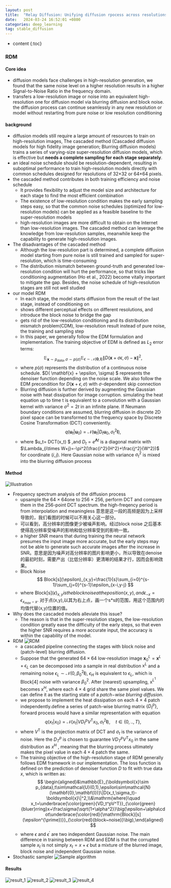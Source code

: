 ```yaml
---
layout: post
title:  "Relay Diffusion: Unifying diffusion rpocess across resolutions for image synthesis"
date:   2024-03-24 16:52:01 +0800
categories: deep_learning
tag: stable_diffusion
---
```



* content
{:toc}
### RDM
#### Core idea
- diffusion models face challenges in high-resolution generation, we found that the same noise level on a higher resolution results in a higher Signal-to-Noise Ratio in the frequency domain.
- transfers a low-resolution image or noise into an equivalent high-resolution one for diffusion model via blurring diffusion and block noise. the diffusion process can continue seamlessly in any new resolution or model without restarting from pure noise or low resolution conditioning

#### background
- diffusion models still require a large amount of resources to train on high-resolution images, The cascaded method (Cascaded diffusion models for high fidelity image generation; Blurring diffusion models) trains a series of varying-size super-resolution diffusion models, which is effective but **needs a complete sampling for each stage separately**.
- an ideal noise schedule should be resolution-dependent, resulting in suboptimal performance to train high-resolution models directly with common schedules designed for resolutions of 32×32 or 64×64 pixels.
- the cascaded method contributes in both training efficiency and noise schedule
  - It provides flexibility to adjust the model size and architecture for each stage to find the most efficient combination
  - The existence of low-resolution condition makes the early sampling steps easy, so that the common noise schedules (optimized for low-resolution models) can be applied as a feasible baseline to the super-resolution models
  - high-resolution images are more difficult to obtain on the Internet than low-resolution images. The cascaded method can leverage the knowledge from low-resolution samples, meanwhile keep the capability to generate high-resolution images.
- The disadvantages of the cascaded method
  - Although the low-resolution part is determined, a complete diffusion model starting from pure noise is still trained and sampled for super-resolution, which is time-consuming
  - The distribution mismatch between ground-truth and generated low-resolution condition will hurt the performance, so that tricks like conditioning augmentation (Ho et al., 2022) become vitally important to mitigate the gap. Besides, the noise schedule of high-resolution stages are still not well studied
- our model RDM
  - In each stage, the model starts diffusion from the result of the last stage, instead of conditioning on
  - shows different perceptual effects on different resolutions, and introduce the block noise to bridge the gap
  - gets rid of the low-resolution conditioning and its distribution mismatch problem(CDM), low-resolution result instead of pure noise, the training and sampling step
  - In this paper, we generally follow the EDM formulation and implementation. The training objective of EDM is defined as $L_{2}$ error terms:
    $$
    \mathbb{E}_{\mathbf{x}\sim p_{data},\sigma\sim p(\sigma)}\mathbb{E}_{\epsilon\sim\mathcal{N}(\mathbf{0},\mathbf{I})}\|D(\mathbf{x}+\sigma\epsilon,\sigma)-\mathbf{x}\|^2,
    $$
  - where $p(\sigma)$ represents the distribution of a continuous noise schedule. $D( \mathbf{x} + \epsilon, \sigma) $ represents the denoiser function depending on the noise scale. We also follow the EDM precondition for $D(\mathbf{x}+\epsilon,\sigma)$ with $\sigma$-dependent skip connection
  - Blurring diffusion is further derived by augmenting the Gaussian noise with heat dissipation for image corruption. simulating the heat equation up to time t is equivalent to a convolution with a Gaussian kernel with variance $σ^2 = 2t$ in an infinite plane. If Neumann boundary conditions are assumed, blurring diffusion in discrete 2D pixel space can be transformed to the frequency space by Discrete Cosine Transformation (DCT) conveniently.
    $$
    q(\boldsymbol{u}_t|\boldsymbol{u}_0)=\mathcal{N}(\boldsymbol{u}_t|D_t\boldsymbol{u}_0,\sigma_t^2\boldsymbol{I}),
    $$
  - where $u_t= DCT(x_t) $ ,and $D_t=e^{\boldsymbol{\Lambda}t}$ is a diagonal matrix with $\Lambda_{i\times W+j}=-\pi^2(\frac{i^2}{H^2}+\frac{j^2}{W^2})$ for coordinate $(i,j)$. Here Gaussian noise with variance $\sigma_t^2$ is mixed into the blurring diffusion process

#### Method
![Illustration](https://github.com/Colorfu1/Colorful.io/raw/master/_posts/resources/2024-03-31-154319.png)
- Frequency spectrum analysis of the diffusion process
  - upsample the 64 × 64one to 256 × 256, perform DCT and compare them in the 256-point DCT spectrum. the high-freqency period is from interpolation and meaningless 意思是这一段的高频是因为上采样导致的，我们看图的时候可以不用关心这一部分。
  - 可以看到，高分辨率的图像更少被噪声影响。经过block noise 之后基本使得高分辨率受噪声的影响和低分辨率受到的影响一致。
  - a higher SNR means that during training the neural network presumes the input image more accurate, but the early steps may not be able to generate such accurate images after the increase in SNR。意思是因为噪声对高分辨率的图片影响更小，所以导致在denoise的最初时刻，需要产出（比低分辨率）更清晰的结果才行，因而会影响效果。
  - Block Noise
  $$
  Block[s](\epsilon)_{x,y}=\frac{1}{s}\sum_{i=0}^{s-1}\sum_{j=0}^{s-1}\epsilon_{x-i,y-j}
  $$
  - where Block[s]$(\epsilon)_{x,y} is the block noise at the position (x,y), and \epsilon_{-x}=\epsilon_{x_{max}-x}$. 对于点(x,y),以其为右上点，画一个s*s的范围，用这个范围内的均值代替(x,y)位置的值。
- Why does the cascaded models alleviate this issue?
  - The reason is that in the super-resolution stages, the low-resolution condition greatly ease the difficulty of the early steps, so that even the higher SNR requires a more accurate input, the accuracy is within the capability of the model.
- RDM
![RDM](https://github.com/Colorfu1/Colorful.io/raw/master/_posts/resources/2024-03-31-160333.png)
  - a cascaded pipeline connecting the stages with block noise and (patch-level) blurring diffusion.
  - Suppose that the generated $64\times64$ low-resolution image $\mathbf{x}_0^L=\mathbf{x}^L+\epsilon_L$ can be decomposed into a sample in real distribution $\mathrm{x}^L$ and a remaining noise $\epsilon_L\sim\mathcal{N}(0,\beta_0^2\mathbf{I})$, $\epsilon_H$ is equivalent to $\epsilon_L$, which is Block[4] noise with variance $\beta_0^2$. After (nearest) upsampling, x$^{L^1}$ becomes $\mathrm{x}^H$, where each $4\times4$ grid share the same pixel values. We can define it as the starting state of a $patch{-wise}\:blurring\:diffusion.$
  - we propose to implement the heat dissipation on each 4 × 4 patch independently.define a series of patch-wise blurring matrix $\{D_t^p\}$, forward process would have a similar representation with equation 
  $$
  q(x_t|x_0)=\mathcal{N}(x_t|VD_t^pV^\mathrm{T}x_0,{\sigma_t}^2\boldsymbol{I}),\quad t\in\{0,..,T\},
  $$
  - where $V^\mathrm{T}$ is the projection matrix of DCT and $\sigma_t$ is the variance of noise. Here the $D_T^p$ is chosen to guarantee $VD_T^pV^\mathrm{T}x_0$ in the same distribution as $x^H$ , meaning that the blurring process ultimately makes the pixel value in each $4\times4$ patch the same.
  - The training objective of the high-resolution stage of RDM generally follows EDM framework in our implementation. The loss function is defined on the prediction of denoiser function $D$ to fit with true data $x$, which is written as:
  $$
  \begin{aligned}&\mathbb{E}_{\boldsymbol{x}\sim p_{data},t\sim\mathcal{U}(0,1),\epsilon\sim\mathcal{N}(\mathbf{0},\mathbf{I})}\|D(x_t,\sigma_t)-\boldsymbol{x}\|^2,\\&\mathrm{where}\quad x_t=\underbrace{\color{green}{VD_t^pV^T}}_{\color{green}{bluer}rring}x+\frac\sigma{\sqrt{1+\alpha^2}}\big(\epsilon+\alpha\cdot\underbrace{\color{red}{\mathrm{Block}[s](\epsilon^{\prime})}}_{\color{red}{block~noise}}\big),\end{aligned}
  $$
  - where $\epsilon$ and $\epsilon^{\prime}$ are two independent Gaussian noise. The main difference in training between RDM and EDM is that the corrupted sample $x_t$ is not simply $x_t=x+\epsilon$ but a mixture of the blurred image, block noise and independent Gaussian noise.
- Stochastic sampler
![Sample algorithm](https://github.com/Colorfu1/Colorful.io/raw/master/_posts/resources/2024-03-31-163350.png)

#### Results
![result_1](https://github.com/Colorfu1/Colorful.io/raw/master/_posts/resources/2024-03-31-163722.png)
![result_2](https://github.com/Colorfu1/Colorful.io/raw/master/_posts/resources/2024-03-31-163729.png)
![result_3](https://github.com/Colorfu1/Colorful.io/raw/master/_posts/resources/2024-03-31-163747.png)
![result_4](https://github.com/Colorfu1/Colorful.io/raw/master/_posts/resources/2024-03-31-163823.png)
